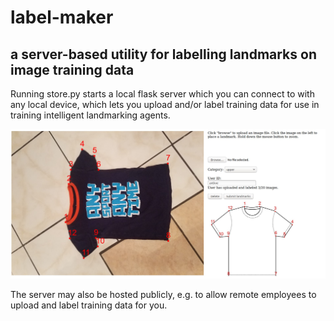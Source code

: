 # label-maker
## a server-based utility for labelling landmarks on image training data
Running store.py starts a local flask server which you can connect to with any local device, which lets you upload and/or label training data for use in training intelligent landmarking agents.

![alt text](https://github.com/antkve/label-maker/blob/master/screenshot.jpg)

The server may also be hosted publicly, e.g. to allow remote employees to upload and label training data for you.
